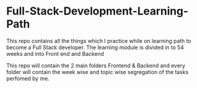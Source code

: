 # Full-Stack-Development-Learning-Path

This repo contains all the things which I practice while on learning path to become a Full Stack developer. The learning module is divided in to 54 weeks and into Front end and Backend

This repo will contain the 2 main folders Frontend & Backend and every folder will contain the week wise and topic wise segregation of the tasks perfomed by me.
